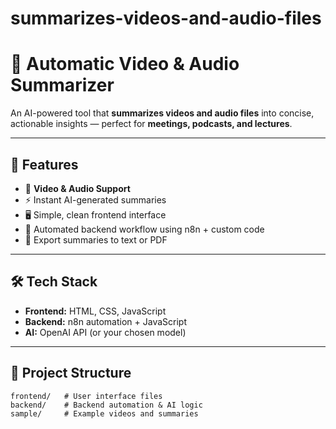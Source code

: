 # summarizes-videos-and-audio-files
# 🎯 Automatic Video & Audio Summarizer

An AI-powered tool that **summarizes videos and audio files** into concise, actionable insights — perfect for **meetings, podcasts, and lectures**.

---

## 🚀 Features
- 🎥 **Video & Audio Support**
- ⚡ Instant AI-generated summaries
- 🖥️ Simple, clean frontend interface
- 🔄 Automated backend workflow using n8n + custom code
- 📄 Export summaries to text or PDF

---

## 🛠️ Tech Stack
- **Frontend:** HTML, CSS, JavaScript
- **Backend:** n8n automation + JavaScript
- **AI:** OpenAI API (or your chosen model)
---

## 📂 Project Structure
```plaintext
frontend/   # User interface files
backend/    # Backend automation & AI logic
sample/     # Example videos and summaries

